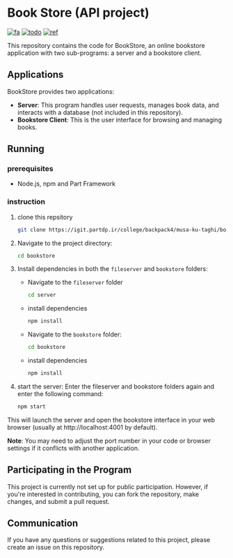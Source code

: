 # Book Store (API project)
[![fa](https://img.shields.io/badge/click_to_README-FARSI-red.svg)](https://igit.partdp.ir/college/backpack4/musa-ku-taghi/bookstore/-/wikis/READMEFARSI)
[![todo](https://img.shields.io/badge/list_of-TODO-green.svg)](https://igit.partdp.ir/college/backpack4/musa-ku-taghi/bookstore/-/wikis/todo)
[![ref](https://img.shields.io/badge/list_of-Refrences-blue.svg)](https://igit.partdp.ir/college/backpack4/musa-ku-taghi/bookstore/-/wikis/refrences)

This repository contains the code for BookStore, an online bookstore application with two sub-programs: a server and a bookstore client.

## Applications
BookStore provides two applications:

* **Server**: This program handles user requests, manages book data, and interacts with a database (not included in this repository).
* **Bookstore Client**: This is the user interface for browsing and managing books.


## Running

### prerequisites
* Node.js, npm and Part Framework

### instruction

1. clone this repsitory
    ```bash
    git clone https://igit.partdp.ir/college/backpack4/musa-ku-taghi/bookstore.git
    ```

2. Navigate to the project directory:
    ```bash
    cd bookstore
    ```

3. Install dependencies in both the `fileserver` and `bookstore` folders:
    * Navigate to the `fileserver` folder
        ```bash
        cd server
        ```
    * install dependencies
        ```bash
        npm install
        ```
    * Navigate to the `bookstore` folder:
        ```bash
        cd bookstore
        ```
    * install dependencies
        ```bash
        npm install
        ```
4. start the server:
Enter the fileserver and bookstore folders again and enter the following command:
    ```bash
    npm start
    ```

This will launch the server and open the bookstore interface in your web browser (usually at http://localhost:4001 by default).

**Note**: You may need to adjust the port number in your code or browser settings if it conflicts with another application.

## Participating in the Program
This project is currently not set up for public participation. However, if you're interested in contributing, you can fork the repository, make changes, and submit a pull request.

## Communication
If you have any questions or suggestions related to this project, please create an issue on this repository.